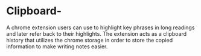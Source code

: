 # Clipboard-
A chrome extension users can use to highlight key phrases in long readings and later refer back to their highlights. The extension acts as a clipboard history that utilizes the chrome storage in order to store the copied information to make writing notes easier.
